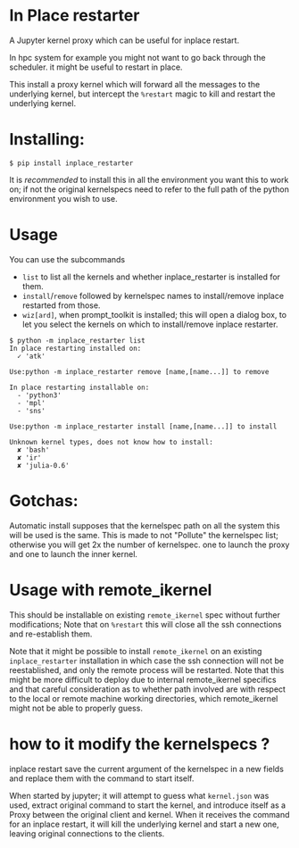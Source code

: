 # In Place restarter

A Jupyter kernel proxy which can be useful for inplace restart.

In hpc system for example you might not want to go back through the scheduler. 
it might be useful to restart in place. 

This install a proxy kernel which will forward all the messages to the
underlying kernel, but intercept the `%restart` magic to kill and restart the
underlying kernel.

# Installing:


```
$ pip install inplace_restarter
```

It is _recommended_ to install this in all the environment you want this to work
on; if not the original kernelspecs need to refer to the full path of the python
environment you wish to use.

# Usage

You can use the subcommands 

 - `list` to list all the kernels and whether inplace_restarter is installed for
   them.
 - `install`/`remove` followed by kernelspec names to install/remove inplace
   restarted from those.
 - `wiz[ard]`, when prompt_toolkit is installed; this will open a dialog box, to
   let you select the kernels on which to install/remove inplace restarter.

```
$ python -m inplace_restarter list
In place restarting installed on:
  ✓ 'atk'

Use:python -m inplace_restarter remove [name,[name...]] to remove

In place restarting installable on:
  - 'python3'
  - 'mpl'
  - 'sns'

Use:python -m inplace_restarter install [name,[name...]] to install

Unknown kernel types, does not know how to install:
  ✘ 'bash'
  ✘ 'ir'
  ✘ 'julia-0.6'
```

# Gotchas:

Automatic install supposes that the kernelspec path on all the system this will be used is the same. 
This is made to not "Pollute" the kernelspec list; otherwise you will get 2x the number of kernelspec. 
one to launch the proxy and one to launch the inner kernel.

# Usage with remote_ikernel

This should be installable on existing `remote_ikernel` spec without further
modifications; Note that on `%restart` this will close all the ssh connections
and re-establish them.

Note that it might be possible to install `remote_ikernel` on an existing
`inplace_restarter` installation in which case the ssh connection will not be
reestablished, and only the remote process will be restarted. Note that this
might be more difficult to deploy due to internal remote_ikernel specifics and
that careful consideration as to whether path involved are with respect to the
local or remote machine working directories, which remote_ikernel might not be
able to properly guess. 

# how to it modify the kernelspecs ?

inplace restart save the current argument of the kernelspec in a new fields and
replace them with the command to start itself.

When started by jupyter; it will attempt to guess what `kernel.json` was used,
extract original command to start the kernel, and introduce itself as a Proxy
between the original client and kernel. When it receives the command for an
inplace restart, it will kill the underlying kernel and start a new one, leaving
original connections to the clients. 
















